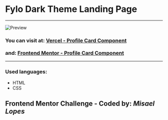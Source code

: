 <h1> Fylo Dark Theme Landing Page </h1>
<hr>
<img src="https://user-images.githubusercontent.com/66078558/120013352-8cbd7600-bfd8-11eb-8c2f-94c3942b2d0e.png" alt="Preview">
<h3>You can visit at: <a href="https://fylodarktheme-beta.vercel.app/" target="_blank">Vercel - Profile Card Component</a>
<br><br> and: <a href="https://www.frontendmentor.io/solutions/profile-card-component-with-html-and-css-uZZHeNxCj" target="_blank">Frontend Mentor - Profile Card Component</a>
</h3>
<hr>
<h3>Used languages:</h3>
<ul>
  <li>HTML</li>
  <li>CSS</li>
 </ul>
<h2> Frontend Mentor Challenge - Coded by: <em>Misael Lopes </em></h2>
